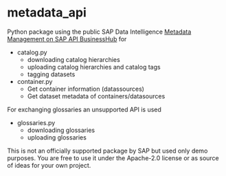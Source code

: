 # metadata_api

Python package using the public SAP Data Intelligence [Metadata Management on SAP API BusinessHub](https://api.sap.com/api/metadata/overview) for


- catalog.py 
  - downloading catalog hierarchies
  - uploading catalog hierarchies and catalog tags
  - tagging datasets
- container.py
  - Get container information (datassources)
  - Get dataset metadata of containers/datasources

For exchanging glossaries an unsupported API is used 

- glossaries.py
  - downloading glossaries
  - uploading glossaries

This is not an officially supported package by SAP but used only demo purposes. You are free to use it under the Apache-2.0 license or as source of ideas for your own project. 